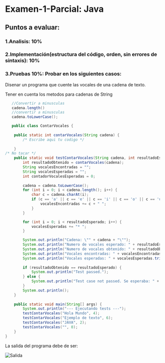 # Examen-1-Parcial: Java 

## Puntos a evaluar:
### 1.Analisis: 10%
### 2.Implementación(estructura del código, orden, sin errores de sintaxis): 10%
### 3.Pruebas 10%: Probar en los siguientes casos:

Disenar un programa que cuente las vocales de una cadena de texto.

Tener en cuenta los metodos para cadenas de String
```Java
   //Convertir a minusculas
   cadena.length()
   //convertir a minusculas
   cadena.toLowerCase();
```

 
```java
   public class ContarVocales {
    
    public static int contarVocales(String cadena) {
        /* Escribe aqui tu codigo */
      
    }
/* No tacar */
    public static void testContarVocales(String cadena, int resultadoEsperado) {
        int resultadoObtenido = contarVocales(cadena);
        String vocalesEncontradas = ""; 
        String vocalesEsperadas = ""; 
        int contadorVocalesEsperadas = 0;
        
        cadena = cadena.toLowerCase(); 
        for (int i = 0; i < cadena.length(); i++) {
            char c = cadena.charAt(i); 
            if (c == 'a' || c == 'e' || c == 'i' || c == 'o' || c == 'u') {
                vocalesEncontradas += c + " ";
            }
        }

        for (int i = 0; i < resultadoEsperado; i++) {
            vocalesEsperadas += "* ";
        }

        System.out.println("Cadena: \"" + cadena + "\"");
        System.out.println("Numero de vocales esperado: " + resultadoEsperado);
        System.out.println("Numero de vocales obtenido: " + resultadoObtenido);
        System.out.println("Vocales encontradas: " + vocalesEncontradas.trim());
        System.out.println("Vocales esperadas: " + vocalesEsperadas.trim());
        
        if (resultadoObtenido == resultadoEsperado) {
            System.out.println("Test passed.");
        } else {
            System.out.println("Test case not passed. Se esperaba: " + resultadoEsperado);
        }
        System.out.println(); 
    }
    
    public static void main(String[] args) {
        System.out.println("--- Ejecutando tests ---");
        testContarVocales("Hola Mundo", 4);
        testContarVocales("Ejemplo de texto", 6);
        testContarVocales("JAVA", 2);
        testContarVocales("", 0);
    }
}
```
La salida del programa debe de ser:

![Salida](./salida-imagen.png)
